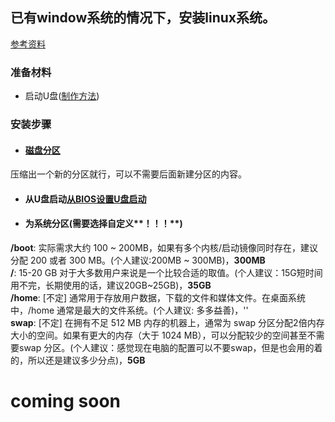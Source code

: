 ## 已有window系统的情况下，安装linux系统。
[参考资料](https://blog.csdn.net/flyyufenfei/article/details/79187656)

### 准备材料
* 启动U盘([制作方法](https://tutorials.ubuntu.com/tutorial/tutorial-create-a-usb-stick-on-windows#0))

### 安装步骤

* #### [磁盘分区](http://jingyan.baidu.com/article/425e69e6bbd0c7be14fc164a.html)
压缩出一个新的分区就行，可以不需要后面新建分区的内容。

* #### 从U盘启动[从BIOS设置U盘启动](http://www.udashi.com/jc/2.html)

* #### 为系统分区(需要选择自定义**！！！**)

**/boot**:  实际需求大约 100 ~ 200MB，如果有多个内核/启动镜像同时存在，建议分配 200 或者 300 MB。(个人建议:200MB ~ 300MB)，**300MB**<br>
**/**: 15-20 GB 对于大多数用户来说是一个比较合适的取值。(个人建议：15G短时间用不完，长期使用的话，建议20GB~25GB)，**35GB**<br>
**/home**: [不定] 通常用于存放用户数据，下载的文件和媒体文件。在桌面系统中，/home 通常是最大的文件系统。(个人建议: 多多益善)，''<br>
**swap**: [不定] 在拥有不足 512 MB 内存的机器上，通常为 swap 分区分配2倍内存大小的空间。如果有更大的内存（大于 1024 MB），可以分配较少的空间甚至不需要swap 分区。(个人建议：感觉现在电脑的配置可以不要swap，但是也会用的着的，所以还是建议多少分点)，**5GB**<br>

# coming soon

